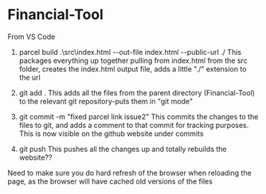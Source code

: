 # Financial-Tool
From VS Code

1. parcel build .\src\index.html --out-file index.html --public-url ./
This packages everything up together pulling from index.html from the src folder, creates the index.html output file, adds a little "./" extension to the url

2. git add .
This adds all the files from the parent directory (Financial-Tool) to the relevant git repository-puts them in "git mode"

3. git commit -m "fixed parcel link issue2"
This commits the changes to the files to git, and adds a comment to that commit for tracking purposes.  This is now visible on the github website under commits

4. git push
This pushes all the changes up and totally rebuilds the website??

Need to make sure you do hard refresh of the browser when reloading the page, as the browser will have cached old versions of the files
